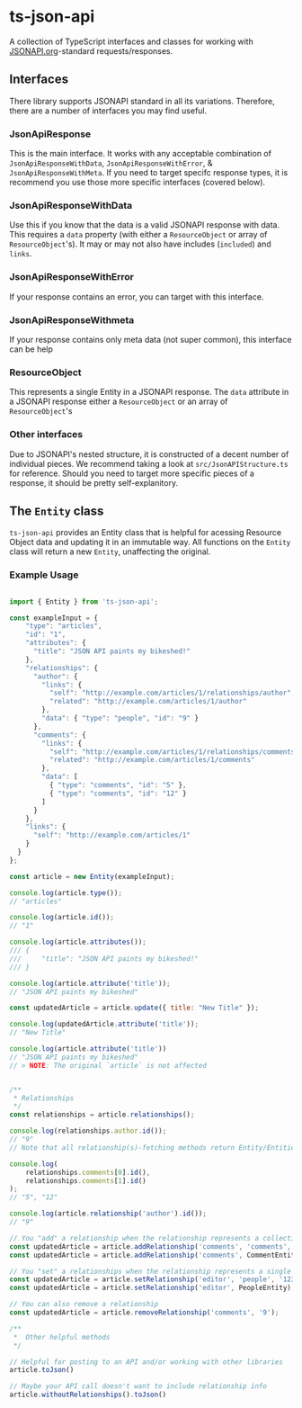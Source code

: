 # ts-json-api

A collection of TypeScript interfaces and classes for working with [JSONAPI.org](http://jsonapi.org/)-standard requests/responses.

## Interfaces

There library supports JSONAPI standard in all its variations. Therefore, there are a number of interfaces you may find useful.

### JsonApiResponse

This is the main interface. It works with any acceptable combination of `JsonApiResponseWithData`, `JsonApiResponseWithError`, & `JsonApiResponseWithMeta`. If you need to target specifc response types, it is recommend you use those more specific interfaces (covered below).

### JsonApiResponseWithData

Use this if you know that the data is a valid JSONAPI response with data. This requires a `data` property (with either a `ResourceObject` or array of `ResourceObject`'s). It may or may not also have includes (`included`) and `links`.

### JsonApiResponseWithError

If your response contains an error, you can target with this interface.

### JsonApiResponseWithmeta

If your response contains only meta data (not super common), this interface can be help

### ResourceObject

This represents a single Entity in a JSONAPI response. The `data` attribute in a JSONAPI response either a `ResourceObject` or an array of `ResourceObject`'s

### Other interfaces

Due to JSONAPI's nested structure, it is constructed of a decent number of individual pieces. We recommend taking a look at `src/JsonAPIStructure.ts` for reference. Should you need to target more specific pieces of a response, it should be pretty self-explanitory.

## The `Entity` class

`ts-json-api` provides an Entity class that is helpful for acessing Resource Object data and updating it in an immutable way. All functions on the `Entity` class will return a new `Entity`, unaffecting the original.


### Example Usage


```js

import { Entity } from 'ts-json-api';

const exampleInput = {
    "type": "articles",
    "id": "1",
    "attributes": {
      "title": "JSON API paints my bikeshed!"
    },
    "relationships": {
      "author": {
        "links": {
          "self": "http://example.com/articles/1/relationships/author",
          "related": "http://example.com/articles/1/author"
        },
        "data": { "type": "people", "id": "9" }
      },
      "comments": {
        "links": {
          "self": "http://example.com/articles/1/relationships/comments",
          "related": "http://example.com/articles/1/comments"
        },
        "data": [
          { "type": "comments", "id": "5" },
          { "type": "comments", "id": "12" }
        ]
      }
    },
    "links": {
      "self": "http://example.com/articles/1"
    }
  }
};

const article = new Entity(exampleInput);

console.log(article.type());
// "articles"

console.log(article.id());
// "1"

console.log(article.attributes());
/// {
///     "title": "JSON API paints my bikeshed!"
/// }

console.log(article.attribute('title'));
// "JSON API paints my bikeshed"

const updatedArticle = article.update({ title: "New Title" });

console.log(updatedArticle.attribute('title'));
// "New Title"

console.log(article.attribute('title'))
// "JSON API paints my bikeshed"
// > NOTE: The original `article` is not affected


/**
 * Relationships
 */
const relationships = article.relationships();

console.log(relationships.author.id());
// "9"
// Note that all relationship(s)-fetching methods return Entity/Entities representing those relationship objects

console.log(
    relationships.comments[0].id(),
    relationships.comments[1].id()
);
// "5", "12"

console.log(article.relationship('author').id());
// "9"

// You "add" a relationship when the relationship represents a collection (ie. comments).
const updatedArticle = article.addRelationship('comments', 'comments', '432');
const updatedArticle = article.addRelationship('comments', CommentEntity);

// You "set" a relationships when the relationship represents a single item (ie. author)
const updatedArticle = article.setRelationship('editor', 'people', '123');
const updatedArticle = article.setRelationship('editor', PeopleEntity);

// You can also remove a relationship
const updatedArticle = article.removeRelationship('comments', '9');

/**
 *  Other helpful methods
 */

// Helpful for posting to an API and/or working with other libraries
article.toJson()

// Maybe your API call doesn't want to include relationship info
article.withoutRelationships().toJson()
```